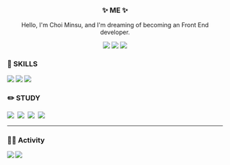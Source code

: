 <h3 align="center">✨ ME ✨</h3>
<p align="center">Hello, I'm Choi Minsu, and I'm dreaming of becoming an Front End developer.</p>
<div align="center">  
  <a href="https://www.instagram.com/m.in_su08/"><img src="https://img.shields.io/badge/Instagram-ff69b4?style=plastic&logo=Instagram&logoColor=white"/></a>
 <img src="https://img.shields.io/badge/mandoo4137@gmail.com-EA4305?style=flat-square&logo=Gmail&logoColor=white">
  <a href="https://github.com/min-su08"><img src="https://img.shields.io/badge/github-181717?style=plastic&logo=github&logoColor=white"/></a></a>
</div>   
 
   
<h3 align="left">💪 SKILLS</h3>  
<div align="left"> 
  <img src="https://img.shields.io/badge/html5-E34F26?style=for-the-badge&logo=html5&logoColor=white"> 
  <img src="https://img.shields.io/badge/java-007396?style=for-the-badge&logo=OpenJDK&logoColor=white">   
  <img src="https://img.shields.io/badge/C-A8B9CC?style=for-the-badge&logo=C&logoColor=white"> 
</div> 


<h3 align="left">✏️ STUDY </h3>
<div align="left">
  <img src="https://img.shields.io/badge/css3-1572B6?style=flat-square&logo=css3&logoColor=white">&nbsp
  <img src="https://img.shields.io/badge/javascript-F7DF1E?style=flat-square&logo=javascript&logoColor=white">&nbsp
  <img src="https://img.shields.io/badge/react-61DAFB?style=flat-square&logo=react&logoColor=white">&nbsp
  <img src="https://img.shields.io/badge/visual studio code-007ACC?style=flat-square&logo=visual studio code&logoColor=white">&nbsp 
</div>

<hr>

<h3 align="left">🏃🏻 Activity</h3>
<img align="left" src="http://mazassumnida.wtf/api/v2/generate_badge?boj=mandoo0707"/> <img align="center" src="https://github-readme-stats.vercel.app/api/top-langs/?username=min-su08&layout=compact">
